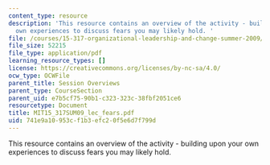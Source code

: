 ```yaml
---
content_type: resource
description: 'This resource contains an overview of the activity - building upon your
  own experiences to discuss fears you may likely hold. '
file: /courses/15-317-organizational-leadership-and-change-summer-2009/741e9a10953cf1b3efc20f5e6d7f799d_MIT15_317SUM09_lec_fears.pdf
file_size: 52215
file_type: application/pdf
learning_resource_types: []
license: https://creativecommons.org/licenses/by-nc-sa/4.0/
ocw_type: OCWFile
parent_title: Session Overviews
parent_type: CourseSection
parent_uid: e7b5cf75-90b1-c323-323c-38fbf2051ce6
resourcetype: Document
title: MIT15_317SUM09_lec_fears.pdf
uid: 741e9a10-953c-f1b3-efc2-0f5e6d7f799d
---
```

This resource contains an overview of the activity - building upon your own experiences to discuss fears you may likely hold. 